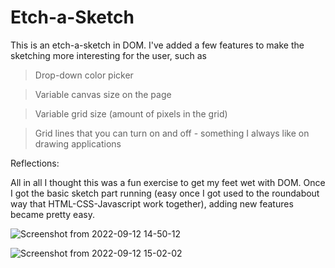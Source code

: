 # Etch-a-Sketch

This is an etch-a-sketch in DOM. I've added a few features to make the sketching more interesting for the user, such as 

> Drop-down color picker

> Variable canvas size on the page

> Variable grid size (amount of pixels in the grid)

> Grid lines that you can turn on and off - something I always like on drawing applications

Reflections:

All in all I thought this was a fun exercise to get my feet wet with DOM. Once I got the basic sketch part running (easy once I got used to the roundabout way that HTML-CSS-Javascript work together), adding new features became pretty easy. 

![Screenshot from 2022-09-12 14-50-12](https://user-images.githubusercontent.com/104878259/189764936-e5f54e92-6491-4dd6-95e7-f6e890664bdd.png)

![Screenshot from 2022-09-12 15-02-02](https://user-images.githubusercontent.com/104878259/189766454-45db6d85-1c15-44d5-b97f-c5dad24610c0.png)

